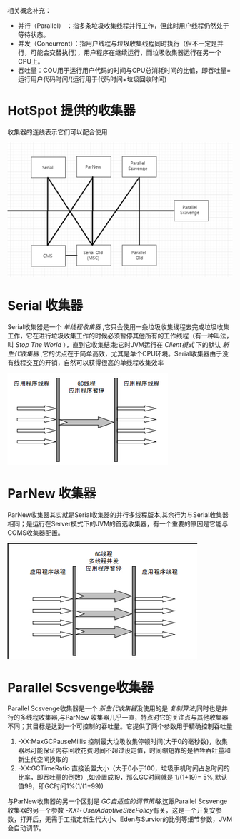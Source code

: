 <!-- 垃圾收集器 -->
相关概念补充：
- 并行（Parallel） ：指多条垃圾收集线程并行工作，但此时用户线程仍然处于等待状态。
- 并发（Concurrent）：指用户线程与垃圾收集线程同时执行（但不一定是并行，可能会交替执行），用户程序在继续运行，而垃圾收集器运行在另一个CPU上。
- 吞吐量：COU用于运行用户代码的时间与CPU总消耗时间的比值，即吞吐量=运行用户代码时间/(运行用于代码时间+垃圾回收时间)

# HotSpot 提供的收集器

收集器的连线表示它们可以配合使用

![jvm7](https://raw.githubusercontent.com/FameLsy/Images/master/javamode/jvm7.png)

# Serial 收集器

Serial收集器是一个 *单线程收集器* ,它只会使用一条垃圾收集线程去完成垃圾收集工作，它在进行垃圾收集工作的时候必须暂停其他所有的工作线程（有一种叫法，叫 *Stop The World* ），直到它收集结束;它时JVM运行在 *Client模式* 下的默认 *新生代收集器* ,它的优点在于简单高效，尤其是单个CPU环境。Serial收集器由于没有线程交互的开销，自然可以获得很高的单线程收集效率

![jvm8](https://raw.githubusercontent.com/FameLsy/Images/master/javamode/jvm8.png)

# ParNew 收集器

ParNew收集器其实就是Serial收集器的并行多线程版本,其余行为与Serial收集器相同；是运行在Server模式下的JVM的首选收集器，有一个重要的原因是它能与COMS收集器配置。

![jvm9](https://raw.githubusercontent.com/FameLsy/Images/master/javamode/jvm9.png)


# Parallel Scsvenge收集器

Parallel Scsvenge收集器是一个 *新生代收集器*没使用的是 *复制算法*,同时也是并行的多线程收集器,与ParNew 收集器几乎一直，特点时它的关注点与其他收集器不同；其目标是达到一个可控制的吞吐量。它提供了两个参数用于精确控制吞吐量
1. -XX:MaxGCPauseMillis 控制最大垃圾收集停顿时间(大于0的毫秒数)，收集器尽可能保证内存回收花费时间不超过设定值，时间缩短靠的是牺牲吞吐量和新生代空间换取的
2. -XX:GCTimeRatio 直接设置大小（大于0小于100，垃圾手机时间占总时间的比率，即吞吐量的倒数）,如设置成19，那么GC时间就是 1/(1+19)= 5%,默认值99，即GC时间1%(1/(1+99))

与ParNew收集器的另一个区别是 *GC自适应的调节策略*,这跟Parallel Scsvenge收集器的另一个参数 *-XX:+UserAdaptiveSizePolicy*有关，这是一个开复安参数，打开后，无需手工指定新生代大小、Eden与Survior的比例等细节参数，JVM会自动调节。 

